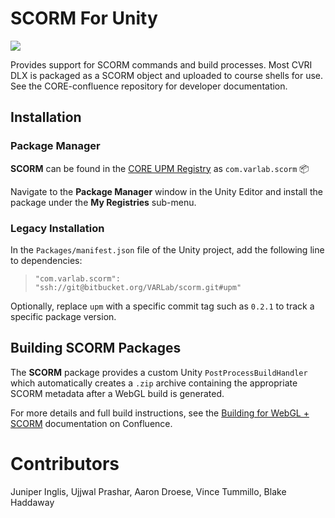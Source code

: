 # SCORM For Unity

![](https://img.shields.io/badge/2023--07--07-0.2.3-green)


Provides support for SCORM commands and build processes. Most CVRI DLX is packaged as a SCORM object and uploaded to course shells for use. See the CORE-confluence repository for developer documentation.


## Installation

### Package Manager
**SCORM** can be found in the [CORE UPM Registry](http://upm.core.varlab.org:4873/) as `com.varlab.scorm` 📦

Navigate to the **Package Manager** window in the Unity Editor and install the package under the **My Registries** sub-menu.


### Legacy Installation

In the `Packages/manifest.json` file of the Unity project, add the following line to dependencies:

> `"com.varlab.scorm": "ssh://git@bitbucket.org/VARLab/scorm.git#upm"`

Optionally, replace `upm` with a specific commit tag such as `0.2.1` to track a specific package version.


## Building SCORM Packages

The **SCORM** package provides a custom Unity `PostProcessBuildHandler` which automatically creates a `.zip` archive containing the appropriate SCORM metadata after a WebGL build is generated.

For more details and full build instructions, see the [Building for WebGL + SCORM](https://varlab-dev.atlassian.net/wiki/spaces/CV2/pages/521076742/Building+for+WebGL+SCORM) documentation on Confluence.

# Contributors

Juniper Inglis, Ujjwal Prashar, Aaron Droese, Vince Tummillo, Blake Haddaway
